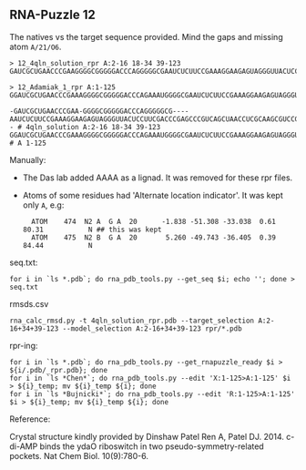 RNA-Puzzle 12
-----------------------------------------------------------------------------

The natives vs the target sequence provided. Mind the gaps and missing atom `A/21/O6`.

```
> 12_4qln_solution_rpr A:2-16 18-34 39-123
GAUCGCUGAACCCGAAGGGGCGGGGGACCCAGGGGGCGAAUCUCUUCCGAAAGGAAGAGUAGGGUUACUCCUUCGACCCGAGCCCGUCAGCUAACCUCGCAAGCGUCCGAAGGAGAA

> 12_Adamiak_1_rpr A:1-125
GGAUCGCUGAACCCGAAAGGGGCGGGGGACCCAGAAAUGGGGCGAAUCUCUUCCGAAAGGAAGAGUAGGGUUACUCCUUCGACCCGAGCCCGUCAGCUAACCUCGCAAGCGUCCGAAGGAGAAUC

```

```
-GAUCGCUGAACCCGAA-GGGGCGGGGGACCCAGGGGGCG----AAUCUCUUCCGAAAGGAAGAGUAGGGUUACUCCUUCGACCCGAGCCCGUCAGCUAACCUCGCAAGCGUCCGAAGGAGAA-- # 4qln_solution A:2-16 18-34 39-123
GGAUCGCUGAACCCGAAAGGGGCGGGGGACCCAGAAAUGGGGCGAAUCUCUUCCGAAAGGAAGAGUAGGGUUACUCCUUCGACCCGAGCCCGUCAGCUAACCUCGCAAGCGUCCGAAGGAGAAUC # A 1-125
```

Manually:

- The Das lab added AAAA as a lignad. It was removed for these rpr files.
- Atoms of some residues had 'Alternate location indicator'. It was kept only `A`, e.g:

		ATOM    474  N2 A  G A  20      -1.838 -51.308 -33.038  0.61 80.31           N ## this was kept
		ATOM    475  N2 B  G A  20       5.260 -49.743 -36.405  0.39 84.44           N

seq.txt:

	for i in `ls *.pdb`; do rna_pdb_tools.py --get_seq $i; echo ''; done > seq.txt

rmsds.csv

	rna_calc_rmsd.py -t 4qln_solution_rpr.pdb --target_selection A:2-16+34+39-123 --model_selection A:2-16+34+39-123 rpr/*.pdb
	
rpr-ing:

	for i in `ls *.pdb`; do rna_pdb_tools.py --get_rnapuzzle_ready $i > ${i/.pdb/_rpr.pdb}; done
	for i in `ls *Chen*`; do rna_pdb_tools.py --edit 'X:1-125>A:1-125' $i > ${i}_temp; mv ${i}_temp ${i}; done
	for i in `ls *Bujnicki*`; do rna_pdb_tools.py --edit 'R:1-125>A:1-125' $i > ${i}_temp; mv ${i}_temp ${i}; done

Reference:

Crystal structure kindly provided by Dinshaw Patel
Ren A, Patel DJ. 2014. c-di-AMP binds the ydaO riboswitch in two pseudo-symmetry-related pockets. Nat Chem Biol. 10(9):780-6.
